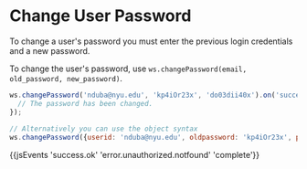 # Change User Password

To change a user's password you must enter the previous login credentials and a new password.

To change the user's password, use `ws.changePassword(email, old_password, new_password)`.

```js
ws.changePassword('nduba@nyu.edu', 'kp4iOr23x', 'do03dii40x').on('success', function() {
  // The password has been changed.
});
 
// Alternatively you can use the object syntax
ws.changePassword({userid: 'nduba@nyu.edu', oldpassword: 'kp4iOr23x', password: 'do03dii40x'});
```

{{jsEvents 'success.ok' 'error.unauthorized.notfound' 'complete'}}
